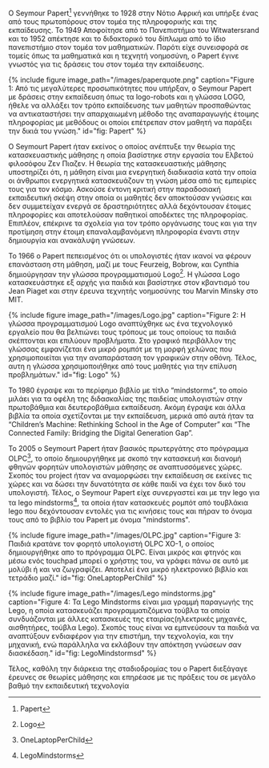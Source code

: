 O Seymour Papert[^1] γεννήθηκε το 1928 στην Νότιο Αφρική και υπήρξε ένας από τους πρωτοπόρους στον τομέα της πληροφορικής και της εκπαίδευσης.
Το 1949 Αποφοίτησε από το Πανεπιστήμιο του Witwatersrand και το 1952 απέκτησε και το διδακτορικό του δίπλωμα από το ίδιο πανεπιστήμιο στον τομέα τον μαθηματικών. Παρότι είχε συνεισφορά σε τομείς όπως τα μαθηματικά και η τεχνητή νοημοσύνη, ο Papert έγινε γνωστός για τις δράσεις του στον τομέα την εκπαίδευσης.

{% include figure image_path="/images/paperquote.png" caption="Figure 1: Από τις μεγαλύτερες προσωπικότητες που υπήρξαν, ο Seymour Papert με δράσεις στην εκπαίδευση όπως τα logo-robots και η γλώσσα LOGO, ήθελε να αλλάξει τον τρόπο εκπαίδευσης των μαθητών προσπαθώντας να αντικαταστήσει την απαρχαιωμένη μέθοδο της αναπαραγωγής έτοιμης πληροφορίας με μεθόδους οι οποίοι επέτρεπαν στον μαθητή να παράξει την δικιά του γνώση." id="fig: Papert" %}

O Seymourt Papert ήταν εκείνος ο οποίος ανέπτυξε την θεωρία της κατασκευαστικής μάθησης η οποία βασίστηκε στην εργασία του Ελβετού φιλοσόφου Ζεν Πιαζεν. Η θεωρία της κατασκευαστικής μάθησης υποστηρίζει ότι, η μάθηση είναι μια ενεργητική διαδικασία κατά την οποία οι άνθρωποι ενεργητικά κατασκευάζουν τη γνώση μέσα από τις εμπειρίες τους για τον κόσμο. Ασκούσε έντονη κριτική στην παραδοσιακή εκπαιδευτική σκέψη στην οποία οι μαθητές δεν αποκτούσαν γνώσεις και δεν συμμετείχαν ενεργά σε δραστηριότητες αλλά δεχόντουσαν έτοιμες πληροφορίες και αποτελούσαν παθητικοί αποδέκτες της πληροφορίας. Επιπλέον, επέκρινε τα σχολεία για τον τρόπο οργάνωσης τους και για την προτίμηση στην έτοιμη επαναλαμβανόμενη πληροφορία έναντι στην δημιουργία και ανακάλυψη γνώσεων.

Το 1966 o Papert πεπεισμένος ότι οι υπολογιστές ήταν ικανοί να φέρουν επανάσταση στη μάθηση, μαζί με τους Feurzeig, Bobrow, και Cynthia δημιούργησαν την γλώσσα προγραμματισμού Logo[^2]. Η γλώσσα Logo κατασκευάστηκε εξ αρχής για παιδιά και βασίστηκε στον κβαντισμό του Jean Piaget και στην έρευνα τεχνητής νοημοσύνης του Marvin Minsky στο MIT.

{% include figure image_path="/images/Logo.jpg" caption="Figure 2: H γλώσσα προγραμματισμού Logo αναπτύχθηκε ως ένα τεχνολογικό εργαλείο που θα βελτιώνει τους τρόπους με τους οποίους τα παιδιά σκέπτονται και επιλύουν προβλήματα. Στο γραφικό περιβάλλον της γλώσσας εμφανίζεται ένα μικρό ρομπότ με τη μορφή χελώνας που χρησιμοποιείται για την αναπαράσταση τον γραφικών στην οθόνη. Τέλος, αυτη η γλώσσα χρησιμοποιήθηκε από τους μαθητές για την επίλυση προβλημάτων." id="fig: Logo" %}

To 1980 έγραψε και το περίφημο βιβλίο με τίτλο “mindstorms”, το οποίο μιλάει για τα οφέλη της διδασκαλίας της παιδείας υπολογιστών στην πρωτοβάθμια και δευτεροβάθμια εκπαίδευση. Ακόμη έγραψε και άλλα βιβλία τα οποία σχετίζονται με την εκπαίδευση, μερικά από αυτά ήταν τα “Children’s Machine: Rethinking School in the Age of Computer” και “The Connected Family: Bridging the Digital Generation Gap”.

To 2005 o Seymourt Papert ήταν βασικός πρωτεργάτης στο πρόγραμμα OLPC[^3], το οποίο δημιουργήθηκε με σκοπό την κατασκευή και διανομή φθηνών φορητών υπολογιστών μάθησης σε αναπτυσσόμενες χώρες. Σκοπός του project ήταν να αναμορφώσει την εκπαίδευση σε εκείνες τις χώρες και να δώσει την δυνατότητα σε κάθε παιδί να έχει τον δικό του υπολογιστή. Τέλος, ο Seymour Papert είχε συνεργαστεί και με την lego για τα lego mindstorms[^4], τα οποία ήταν κατασκευές ρομπότ από τουβλάκια lego που δεχόντουσαν εντολές για τις κινήσεις τους και πήραν το όνομα τους από το βιβλίο του Papert με όνομα "mindstorms".

{% include figure image_path="/images/OLPC.jpg" caption="Figure 3: Παιδιά κρατάνε τον φορητό υπολογιστή OLPC XO-1, ο οποίος δημιουργήθηκε απο το πρόγραμμα OLPC. Είναι μικρός και φτηνός και μέσω ενός touchpad μπορεί ο χρήστης του, να γράφει πάνω σε αυτό με μολύβι ή και να ζωγραφίζει. Αποτελεί ένα μικρό ηλεκτρονικό βιβλίο και τετράδιο μαζί." id="fig: OneLaptopPerChild" %}

{% include figure image_path="/images/Lego mindstorms.jpg" caption="Figure 4: Τα Lego Mindstorms είναι μια γραμμή παραγωγής της Lego, η οποία κατασκευάζει προγραμματιζόμενα τούβλα τα οποία συνδυάζονται με άλλες κατασκευές της εταιρίας(ηλεκτρικές μηχανές, αισθητήρες, τούβλα Lego). Σκοπός τους είναι να εμπνεύσουν τα παιδιά να αναπτύξουν ενδιαφέρον για την επιστήμη, την τεχνολογία, και την μηχανική, ενώ παράλληλα να εκλάβουν την απόκτηση γνώσεων σαν διασκέδαση." id="fig: LegoMindstormsd" %}

Τέλος, καθόλη την διάρκεια της σταδιοδρομίας του ο Papert διεξάγαγε έρευνες σε θεωρίες μάθησης και επηρέασε με τις πράξεις του σε μεγάλο βαθμό την εκπαιδευτική τεχνολογία














[^1]: Papert
[^2]: Logo
[^3]: OneLaptopPerChild
[^4]: LegoMindstorms










